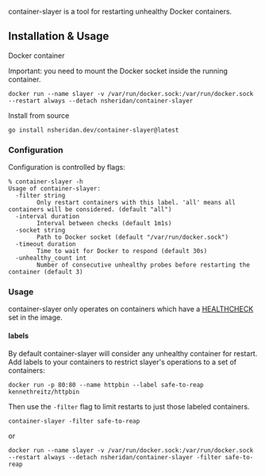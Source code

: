 
container-slayer is a tool for restarting unhealthy Docker containers.

## Installation & Usage

Docker container

Important: you need to mount the Docker socket inside the running container.
```
docker run --name slayer -v /var/run/docker.sock:/var/run/docker.sock --restart always --detach nsheridan/container-slayer
```

Install from source
```
go install nsheridan.dev/container-slayer@latest
```

### Configuration

Configuration is controlled by flags:
```
% container-slayer -h
Usage of container-slayer:
  -filter string
    	Only restart containers with this label. 'all' means all containers will be considered. (default "all")
  -interval duration
    	Interval between checks (default 1m1s)
  -socket string
    	Path to Docker socket (default "/var/run/docker.sock")
  -timeout duration
    	Time to wait for Docker to respond (default 30s)
  -unhealthy_count int
    	Number of consecutive unhealthy probes before restarting the container (default 3)
```

### Usage

container-slayer only operates on containers which have a [HEALTHCHECK](https://docs.docker.com/engine/reference/builder/#healthcheck) set in the image.


#### labels

By default container-slayer will consider any unhealthy container for restart. Add labels to your containers to restrict slayer's operations to a set of containers:

```
docker run -p 80:80 --name httpbin --label safe-to-reap kennethreitz/httpbin
```

Then use the `-filter` flag to limit restarts to just those labeled containers.
```
container-slayer -filter safe-to-reap
```

or

```
docker run --name slayer -v /var/run/docker.sock:/var/run/docker.sock --restart always --detach nsheridan/container-slayer -filter safe-to-reap
```
